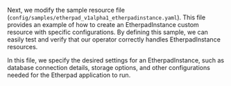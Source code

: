 Next, we modify the sample resource file (```config/samples/etherpad_v1alpha1_etherpadinstance.yaml```). This file provides an example of how to create an EtherpadInstance custom resource with specific configurations. By defining this sample, we can easily test and verify that our operator correctly handles EtherpadInstance resources.

In this file, we specify the desired settings for an EtherpadInstance, such as database connection details, storage options, and other configurations needed for the Etherpad application to run.
